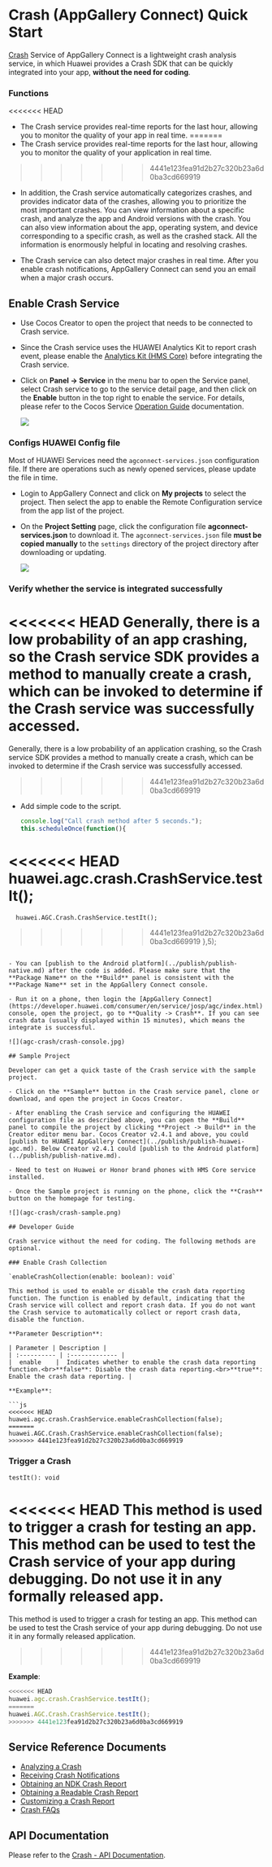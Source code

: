 # Crash (AppGallery Connect) Quick Start

[Crash](https://developer.huawei.com/consumer/en/doc/development/AppGallery-connect-Guides/agc-crash-introduction) Service of AppGallery Connect is a lightweight crash analysis service, in which Huawei provides a Crash SDK that can be quickly integrated into your app, **without the need for coding**.

### Functions

<<<<<<< HEAD
- The Crash service provides real-time reports for the last hour, allowing you to monitor the quality of your app in real time.
=======
- The Crash service provides real-time reports for the last hour, allowing you to monitor the quality of your application in real time.
>>>>>>> 4441e123fea91d2b27c320b23a6d0ba3cd669919

- In addition, the Crash service automatically categorizes crashes, and provides indicator data of the crashes, allowing you to prioritize the most important crashes. You can view information about a specific crash, and analyze the app and Android versions with the crash. You can also view information about the app, operating system, and device corresponding to a specific crash, as well as the crashed stack. All the information is enormously helpful in locating and resolving crashes.

- The Crash service can also detect major crashes in real time. After you enable crash notifications, AppGallery Connect can send you an email when a major crash occurs.

## Enable Crash Service

- Use Cocos Creator to open the project that needs to be connected to Crash service.

- Since the Crash service uses the HUAWEI Analytics Kit to report crash event, please enable the [Analytics Kit (HMS Core)](./hms-analytics.md) before integrating the Crash service.

- Click on **Panel -> Service** in the menu bar to open the Service panel, select Crash service to go to the service detail page, and then click on the **Enable** button in the top right to enable the service. For details, please refer to the Cocos Service [Operation Guide](./index.md#usage) documentation.

  ![](agc-crash/crash-panel.png)

### Configs HUAWEI Config file

Most of HUAWEI Services need the `agconnect-services.json` configuration file. If there are operations such as newly opened services, please update the file in time.

- Login to AppGallery Connect and click on **My projects** to select the project. Then select the app to enable the Remote Configuration service from the app list of the project.

- On the **Project Setting** page, click the configuration file **agconnect-services.json** to download it. The `agconnect-services.json` file **must be copied manually** to the `settings` directory of the project directory after downloading or updating.

  ![](agc-crash/crash-configfile.png)

### Verify whether the service is integrated successfully

<<<<<<< HEAD
Generally, there is a low probability of an app crashing, so the Crash service SDK provides a method to manually create a crash, which can be invoked to determine if the Crash service was successfully accessed.
=======
Generally, there is a low probability of an application crashing, so the Crash service SDK provides a method to manually create a crash, which can be invoked to determine if the Crash service was successfully accessed.
>>>>>>> 4441e123fea91d2b27c320b23a6d0ba3cd669919

- Add simple code to the script.

  ```js
  console.log("Call crash method after 5 seconds.");
  this.scheduleOnce(function(){
<<<<<<< HEAD
      huawei.agc.crash.CrashService.testIt();
=======
      huawei.AGC.Crash.CrashService.testIt();
>>>>>>> 4441e123fea91d2b27c320b23a6d0ba3cd669919
  },5);
  ```

- You can [publish to the Android platform](../publish/publish-native.md) after the code is added. Please make sure that the **Package Name** on the **Build** panel is consistent with the **Package Name** set in the AppGallery Connect console.

- Run it on a phone, then login the [AppGallery Connect](https://developer.huawei.com/consumer/en/service/josp/agc/index.html) console, open the project, go to **Quality -> Crash**. If you can see crash data (usually displayed within 15 minutes), which means the integrate is successful.

  ![](agc-crash/crash-console.jpg)

## Sample Project

Developer can get a quick taste of the Crash service with the sample project.

- Click on the **Sample** button in the Crash service panel, clone or download, and open the project in Cocos Creator.

- After enabling the Crash service and configuring the HUAWEI configuration file as described above, you can open the **Build** panel to compile the project by clicking **Project -> Build** in the Creator editor menu bar. Cocos Creator v2.4.1 and above, you could [publish to HUAWEI AppGallery Connect](../publish/publish-huawei-agc.md). Below Creator v2.4.1 could [publish to the Android platform](../publish/publish-native.md).

- Need to test on Huawei or Honor brand phones with HMS Core service installed.

- Once the Sample project is running on the phone, click the **Crash** button on the homepage for testing.

  ![](agc-crash/crash-sample.png)

## Developer Guide

Crash service without the need for coding. The following methods are optional.

### Enable Crash Collection

`enableCrashCollection(enable: boolean): void`

This method is used to enable or disable the crash data reporting function. The function is enabled by default, indicating that the Crash service will collect and report crash data. If you do not want the Crash service to automatically collect or report crash data, disable the function.

**Parameter Description**:

| Parameter | Description | 
| :---------- | :------------- |  
|  enable    | 	Indicates whether to enable the crash data reporting function.<br>**false**: Disable the crash data reporting.<br>**true**: Enable the crash data reporting. | 

**Example**:

```js
<<<<<<< HEAD
huawei.agc.crash.CrashService.enableCrashCollection(false);
=======
huawei.AGC.Crash.CrashService.enableCrashCollection(false);
>>>>>>> 4441e123fea91d2b27c320b23a6d0ba3cd669919
```

### Trigger a Crash

`testIt(): void`

<<<<<<< HEAD
This method is used to trigger a crash for testing an app. This method can be used to test the Crash service of your app during debugging. Do not use it in any formally released app.
=======
This method is used to trigger a crash for testing an app. This method can be used to test the Crash service of your app during debugging. Do not use it in any formally released application.
>>>>>>> 4441e123fea91d2b27c320b23a6d0ba3cd669919

**Example**:

```js
<<<<<<< HEAD
huawei.agc.crash.CrashService.testIt();
=======
huawei.AGC.Crash.CrashService.testIt();
>>>>>>> 4441e123fea91d2b27c320b23a6d0ba3cd669919
```

## Service Reference Documents

- [Analyzing a Crash](https://developer.huawei.com/consumer/en/doc/development/AppGallery-connect-Guides/agc-crash-locate)
- [Receiving Crash Notifications](https://developer.huawei.com/consumer/en/doc/development/AppGallery-connect-Guides/agc-crash-notice)
- [Obtaining an NDK Crash Report](https://developer.huawei.com/consumer/en/doc/development/AppGallery-connect-Guides/agc-crash-report)
- [Obtaining a Readable Crash Report](https://developer.huawei.com/consumer/en/doc/development/AppGallery-connect-Guides/agc-crash-mapping)
- [Customizing a Crash Report](https://developer.huawei.com/consumer/en/doc/development/AppGallery-connect-Guides/agc-crash-customreport)
- [Crash FAQs](https://developer.huawei.com/consumer/en/doc/development/AppGallery-connect-Guides/agc-crash-faq)

## API Documentation

Please refer to the [Crash - API Documentation](https://docs.cocos.com/service/api/modules/huawei.agc.crash.html).